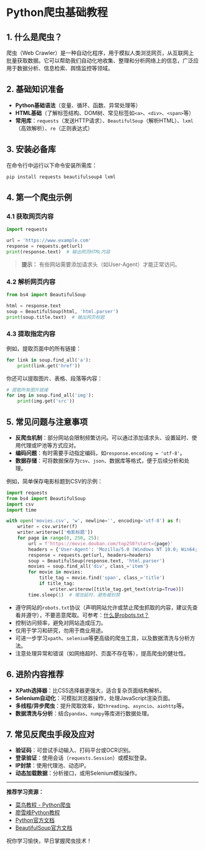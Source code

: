 # Python爬虫基础教程

## 1. 什么是爬虫？

爬虫（Web Crawler）是一种自动化程序，用于模拟人类浏览网页，从互联网上批量获取数据。它可以帮助我们自动化地收集、整理和分析网络上的信息，广泛应用于数据分析、信息检索、舆情监控等领域。

## 2. 基础知识准备

- **Python基础语法**（变量、循环、函数、异常处理等）
- **HTML基础**（了解标签结构、DOM树、常见标签如`<a>`、`<div>`、`<span>`等）
- **常用库**：`requests`（发送HTTP请求）、`BeautifulSoup`（解析HTML）、`lxml`（高效解析）、`re`（正则表达式）

## 3. 安装必备库

在命令行中运行以下命令安装所需库：

```bash
pip install requests beautifulsoup4 lxml
```

## 4. 第一个爬虫示例

### 4.1 获取网页内容

```python
import requests

url = 'https://www.example.com'
response = requests.get(url)
print(response.text)  # 输出网页HTML内容
```

> **提示：** 有些网站需要添加请求头（如User-Agent）才能正常访问。

### 4.2 解析网页内容

```python
from bs4 import BeautifulSoup

html = response.text
soup = BeautifulSoup(html, 'html.parser')
print(soup.title.text)  # 输出网页标题
```

### 4.3 提取指定内容

例如，提取页面中的所有链接：

```python
for link in soup.find_all('a'):
    print(link.get('href'))
```

你还可以提取图片、表格、段落等内容：

```python
# 提取所有图片链接
for img in soup.find_all('img'):
    print(img.get('src'))
```

## 5. 常见问题与注意事项

- **反爬虫机制**：部分网站会限制频繁访问。可以通过添加请求头、设置延时、使用代理或IP池等方式应对。
- **编码问题**：有时需要手动指定编码，如`response.encoding = 'utf-8'`。
- **数据存储**：可将数据保存为`csv`、`json`、数据库等格式，便于后续分析和处理。

例如，简单保存电影标题到CSV的示例：

```python
import requests
from bs4 import BeautifulSoup
import csv
import time

with open('movies.csv', 'w', newline='', encoding='utf-8') as f:
    writer = csv.writer(f)
    writer.writerow(['电影标题'])
    for page in range(0, 250, 25):
        url = f'https://movie.douban.com/top250?start={page}'
        headers = {'User-Agent': 'Mozilla/5.0 (Windows NT 10.0; Win64; x64) AppleWebKit/537.36 (KHTML, like Gecko) Chrome/114.0.0.0 Safari/537.36'}
        response = requests.get(url, headers=headers)
        soup = BeautifulSoup(response.text, 'html.parser')
        movies = soup.find_all('div', class_='item')
        for movie in movies:
            title_tag = movie.find('span', class_='title')
            if title_tag:
                writer.writerow([title_tag.get_text(strip=True)])
        time.sleep(1)  # 增加延时，避免被封禁
```

- 遵守网站的`robots.txt`协议（声明网站允许或禁止爬虫抓取的内容，建议先查看并遵守），不要恶意爬取。可参考：[什么是robots.txt？](https://developers.google.com/search/docs/crawling-indexing/robots/intro?hl=zh-cn)
- 控制访问频率，避免对网站造成压力。
- 仅用于学习和研究，勿用于商业用途。
- 可进一步学习`xpath`、`selenium`等更高级的爬虫工具，以及数据清洗与分析方法。
- 注意处理异常和错误（如网络超时、页面不存在等），提高爬虫的健壮性。

## 6. 进阶内容推荐

- **XPath选择器**：比CSS选择器更强大，适合复杂页面结构解析。
- **Selenium自动化**：可模拟浏览器操作，处理JavaScript渲染页面。
- **多线程/异步爬虫**：提升爬取效率，如`threading`、`asyncio`、`aiohttp`等。
- **数据清洗与分析**：结合`pandas`、`numpy`等库进行数据处理。

## 7. 常见反爬虫手段及应对

- **验证码**：可尝试手动输入、打码平台或OCR识别。
- **登录验证**：使用会话（`requests.Session`）或模拟登录。
- **IP封禁**：使用代理池、动态IP。
- **动态加载数据**：分析接口，或用Selenium模拟操作。

---

**推荐学习资源：**

- [菜鸟教程 - Python爬虫](https://www.runoob.com/python3/python3-webbug.html)
- [廖雪峰Python教程](https://www.liaoxuefeng.com/wiki/1016959663602400/1017625380741664)
- [Python官方文档](https://docs.python.org/zh-cn/3/)
- [BeautifulSoup官方文档](https://www.crummy.com/software/BeautifulSoup/bs4/doc.zh/)

祝你学习愉快，早日掌握爬虫技术！

